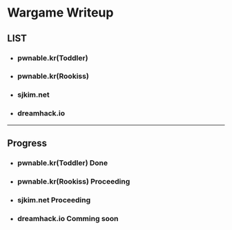 # Wargame Writeup

## LIST

* ### pwnable.kr(Toddler)
* ### pwnable.kr(Rookiss)
* ### sjkim.net
* ### dreamhack.io  
---  

## Progress

* ### pwnable.kr(Toddler) Done
* ### pwnable.kr(Rookiss) Proceeding
* ### sjkim.net Proceeding
* ### dreamhack.io Comming soon 